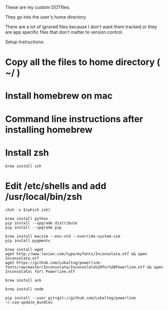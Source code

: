 These are my custom DOTfiles. 

They go into the user's home directory

There are a lot of ignored files because I don't want them tracked or they are
app specific files that don't matter to version control.


Setup Instructions:

# Copy all the files to home directory ( ~/ )
# Install homebrew on mac
# Command line instructions after installing homebrew

# Install zsh
    brew install zsh

# Edit /etc/shells and add /usr/local/bin/zsh
    chsh -s $(which zsh)

    brew install python
    pip install --upgrade distribute
    pip install --upgrade pip

    brew install macvim --env-std --override-system-vim
    pip install pygments

    brew install wget
    wget http://www.levien.com/type/myfonts/Inconsolata.otf && open Inconsolata.otf
    wget https://github.com/Lokaltog/powerline-fonts/raw/master/Inconsolata/Inconsolata%20for%20Powerline.otf && open Inconsolata\ for\ Powerline.otf

    brew install ack

    brew install node

    pip install --user git+git://github.com/Lokaltog/powerline
    ~/.vim-update_bundles
